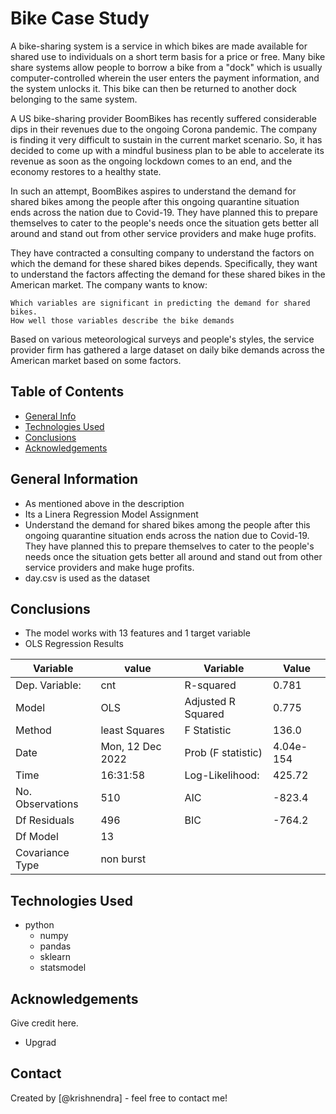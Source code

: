 # Bike Case Study

A bike-sharing system is a service in which bikes are made available for shared use to individuals on a short term basis for a price or free. Many bike share systems allow people to borrow a bike from a "dock" which is usually computer-controlled wherein the user enters the payment information, and the system unlocks it. This bike can then be returned to another dock belonging to the same system.


A US bike-sharing provider BoomBikes has recently suffered considerable dips in their revenues due to the ongoing Corona pandemic. The company is finding it very difficult to sustain in the current market scenario. So, it has decided to come up with a mindful business plan to be able to accelerate its revenue as soon as the ongoing lockdown comes to an end, and the economy restores to a healthy state. 


In such an attempt, BoomBikes aspires to understand the demand for shared bikes among the people after this ongoing quarantine situation ends across the nation due to Covid-19. They have planned this to prepare themselves to cater to the people's needs once the situation gets better all around and stand out from other service providers and make huge profits.


They have contracted a consulting company to understand the factors on which the demand for these shared bikes depends. Specifically, they want to understand the factors affecting the demand for these shared bikes in the American market. The company wants to know:

    Which variables are significant in predicting the demand for shared bikes.
    How well those variables describe the bike demands

Based on various meteorological surveys and people's styles, the service provider firm has gathered a large dataset on daily bike demands across the American market based on some factors. 


## Table of Contents
* [General Info](#general-information)
* [Technologies Used](#technologies-used)
* [Conclusions](#conclusions)
* [Acknowledgements](#acknowledgements)

<!-- You can include any other section that is pertinent to your problem -->

## General Information
- As mentioned above in the description
- Its a Linera Regression Model Assignment 
- Understand the demand for shared bikes among the people after this ongoing quarantine situation ends across the nation due to Covid-19. They have planned this to prepare themselves to cater to the people's needs once the situation gets better all around and stand out from other service providers and make huge profits.
- day.csv is used as the dataset

<!-- You don't have to answer all the questions - just the ones relevant to your project. -->

## Conclusions
- The model works with 13 features and 1 target variable 
- OLS Regression Results                            

| Variable         | value            | Variable           | Value     |
|------------------|------------------|--------------------|-----------|
| Dep. Variable:   | cnt              | R-squared          | 0.781     |
| Model            | OLS              | Adjusted R Squared | 0.775     |
| Method           | least Squares    | F Statistic        | 136.0     |
| Date             | Mon, 12 Dec 2022 | Prob (F statistic) | 4.04e-154 |
| Time             | 16:31:58         | Log-Likelihood:    | 425.72    |
| No. Observations | 510              | AIC                | -823.4    |
| Df Residuals     | 496              | BIC                | -764.2    |
| Df Model         | 13               |                    |           |
| Covariance Type  | non burst        |                    |           |


<!-- You don't have to answer all the questions - just the ones relevant to your project. -->


## Technologies Used
- python
    - numpy
    - pandas
    - sklearn
    - statsmodel   

 

<!-- As the libraries versions keep on changing, it is recommended to mention the version of library used in this project -->

## Acknowledgements
Give credit here.
- Upgrad


## Contact
Created by [@krishnendra] - feel free to contact me!
